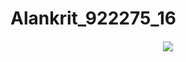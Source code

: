 # Alankrit_922275_16
<h6 align="center">
  <a href="https://git.io/typing-svg">
    <img src="https://readme-typing-svg.herokuapp.com?font=Roboto&color=040927&size=30&center=true&vCenter=true&height=35&lines=Hi+There+%F0%9F%91%8B;I+am+Alankrit+Dhawan+;Nice+to+see+you+here+!++%F0%9F%99%82">
  </a>
</h6>
